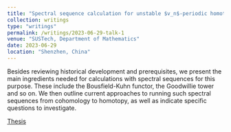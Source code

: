 ```yaml
---
title: "Spectral sequence calculation for unstable $v_n$-periodic homotopy groups of spheres."
collection: writings
type: "writings"
permalink: /writings/2023-06-29-talk-1
venue: "SUSTech, Department of Mathematics"
date: 2023-06-29
location: "Shenzhen, China"
---
```


Besides reviewing historical development and prerequisites, we present the main ingredients needed for calculations with spectral sequences for this purpose. These include the Bousfield-Kuhn functor, the Goodwillie tower and so on. We then outline current approaches to running such spectral sequences from cohomology to homotopy, as well as indicate specific questions to investigate.

[Thesis](https://Lailaps2000.github.io/files/开题报告.pdf)
